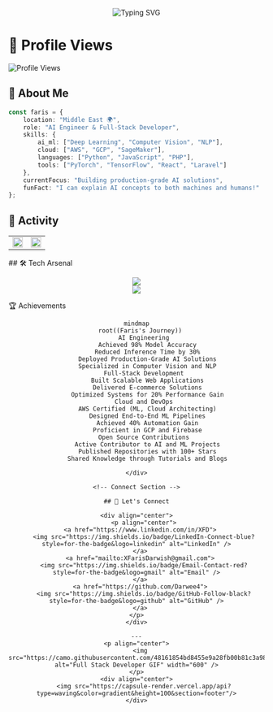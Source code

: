 <div align="center">

![Typing SVG](https://readme-typing-svg.demolab.com?font=Fira+Code&weight=600&size=28&duration=4000&pause=1000&color=2F81F7&center=true&vCenter=true&random=false&width=600&lines=Hello%2C+I'm+Faris+Darwish+%F0%9F%91%8B;AI+Engineer+%F0%9F%A4%96;Data+Scientist+%f0%9f%93%8a;Full-Stack+Developer+%F0%9F%9A%80;Let's+build+something+amazing!)

</div>

# 👋 Profile Views
<p align="left">
    <img src="https://komarev.com/ghpvc/?username=Darwee4&label=Profile%20views&color=2F81F7&style=for-the-badge" alt="Profile Views">
</p>

## 🤖 About Me

```typescript
const faris = {
    location: "Middle East 🌍",
    role: "AI Engineer & Full-Stack Developer",
    skills: {
        ai_ml: ["Deep Learning", "Computer Vision", "NLP"],
        cloud: ["AWS", "GCP", "SageMaker"],
        languages: ["Python", "JavaScript", "PHP"],
        tools: ["PyTorch", "TensorFlow", "React", "Laravel"]
    },
    currentFocus: "Building production-grade AI solutions",
    funFact: "I can explain AI concepts to both machines and humans!"
};
```

## 🚀 Activity

<table>
  <tr>
    <td width="50%">
        <img src="https://github-readme-activity-graph.vercel.app/graph?username=Darwee4&theme=github-compact&hide_border=true&area=true" width="100%">
    </td>
    <td width="50%">
        <img src="https://github-readme-stats.vercel.app/api/top-langs/?username=Darwee4&layout=compact&theme=github_dark&hide_border=true" width="100%">
    </td>
  </tr>
</table>
<!-- Skills Section -->
## 🛠️ Tech Arsenal

<div align="center">

<img src="https://skillicons.dev/icons?i=python,pytorch,tensorflow,aws,react,nodejs,docker,git" /><br>
<img src="https://skillicons.dev/icons?i=js,php,laravel,mysql,gcp,firebase,vscode,github" />

</div>
</div>

<!-- Achievements Section -->

🏆 Achievements

<div align="center">

```mermaid
mindmap
  root((Faris's Journey))
    AI Engineering
      Achieved 98% Model Accuracy
      Reduced Inference Time by 30%
      Deployed Production-Grade AI Solutions
      Specialized in Computer Vision and NLP
    Full-Stack Development
      Built Scalable Web Applications
      Delivered E-commerce Solutions
      Optimized Systems for 20% Performance Gain
    Cloud and DevOps
      AWS Certified (ML, Cloud Architecting)
      Designed End-to-End ML Pipelines
      Achieved 40% Automation Gain
      Proficient in GCP and Firebase
    Open Source Contributions
      Active Contributor to AI and ML Projects
      Published Repositories with 100+ Stars
      Shared Knowledge through Tutorials and Blogs

</div>

<!-- Connect Section -->

## 🤝 Let's Connect

<div align="center">
    <p align="center">
  <a href="https://www.linkedin.com/in/XFD">
    <img src="https://img.shields.io/badge/LinkedIn-Connect-blue?style=for-the-badge&logo=linkedin" alt="LinkedIn" />
  </a>
  <a href="mailto:XFarisDarwish@gmail.com">
    <img src="https://img.shields.io/badge/Email-Contact-red?style=for-the-badge&logo=gmail" alt="Email" />
  </a>
  <a href="https://github.com/Darwee4">
    <img src="https://img.shields.io/badge/GitHub-Follow-black?style=for-the-badge&logo=github" alt="GitHub" />
  </a>
</p>
</div>

---
<p align="center">
  <img src="https://camo.githubusercontent.com/48161854bd8455e9a28fb00b81c3a985611dbedbd1128a41efd949457ffcdc14/68747470733a2f2f6d656469612e74656e6f722e636f6d2f557474433441495459523441414141642f66756c6c2d737461636b2d646576656c6f7065722e676966" alt="Full Stack Developer GIF" width="600" />
</p>
<div align="center">
    <img src="https://capsule-render.vercel.app/api?type=waving&color=gradient&height=100&section=footer"/>
</div>

